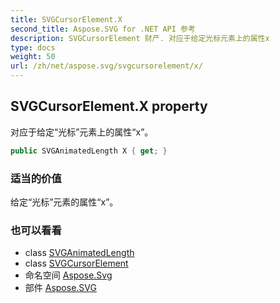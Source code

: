 ```yaml
---
title: SVGCursorElement.X
second_title: Aspose.SVG for .NET API 参考
description: SVGCursorElement 财产. 对应于给定光标元素上的属性x
type: docs
weight: 50
url: /zh/net/aspose.svg/svgcursorelement/x/
---
```

## SVGCursorElement.X property

对应于给定“光标”元素上的属性“x”。

```csharp
public SVGAnimatedLength X { get; }
```

### 适当的价值

给定“光标”元素的属性“x”。

### 也可以看看

* class [SVGAnimatedLength](../../../aspose.svg.datatypes/svganimatedlength/)
* class [SVGCursorElement](../)
* 命名空间 [Aspose.Svg](../../svgcursorelement/)
* 部件 [Aspose.SVG](../../../)


